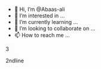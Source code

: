 - 👋 Hi, I’m @Abaas-ali
- 👀 I’m interested in ...
- 🌱 I’m currently learning ...
- 💞️ I’m looking to collaborate on ...
- 📫 How to reach me ...

<!---1
Abaas-ali/Abaas-ali is a ✨ special ✨ repository because its `README.md` (this file) appears on your GitHub profile.
You can click the Preview link to take a look at your changes.
--->3
2ndline

